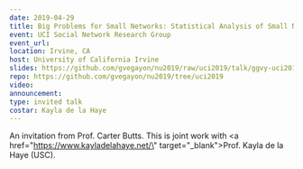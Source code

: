 ```yaml
---
date: 2019-04-29
title: Big Problems for Small Networks: Statistical Analysis of Small Networks and Team Performance
event: UCI Social Network Research Group
event_url:
location: Irvine, CA
host: University of California Irvine
slides: https://github.com/gvegayon/nu2019/raw/uci2019/talk/ggvy-uci2019-talk-handout.pdf
repo: https://github.com/gvegayon/nu2019/tree/uci2019
video:
announcement:
type: invited talk
costar: Kayla de la Haye
---
```


An invitation from Prof. Carter Butts. This is joint work with <a href=\"https://www.kayladelahaye.net/\" target=\"_blank\">Prof. Kayla de la Haye (USC)</a>.

